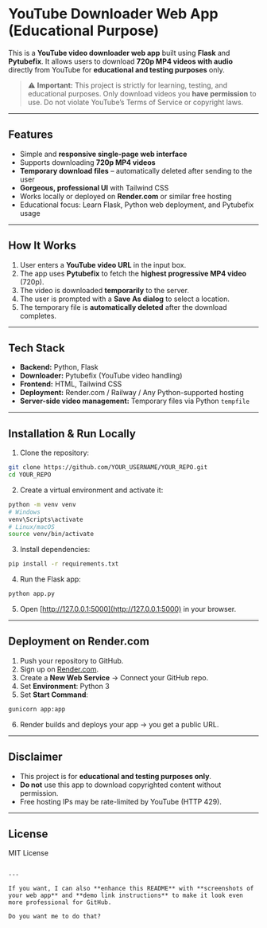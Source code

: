 # YouTube Downloader Web App (Educational Purpose)

This is a **YouTube video downloader web app** built using **Flask** and **Pytubefix**. It allows users to download **720p MP4 videos with audio** directly from YouTube for **educational and testing purposes** only.  

> ⚠️ **Important:** This project is strictly for learning, testing, and educational purposes. Only download videos you **have permission** to use. Do not violate YouTube’s Terms of Service or copyright laws.

---

## Features

- Simple and **responsive single-page web interface**  
- Supports downloading **720p MP4 videos**  
- **Temporary download files** – automatically deleted after sending to the user  
- **Gorgeous, professional UI** with Tailwind CSS  
- Works locally or deployed on **Render.com** or similar free hosting  
- Educational focus: Learn Flask, Python web deployment, and Pytubefix usage  

---

## How It Works

1. User enters a **YouTube video URL** in the input box.  
2. The app uses **Pytubefix** to fetch the **highest progressive MP4 video** (720p).  
3. The video is downloaded **temporarily** to the server.  
4. The user is prompted with a **Save As dialog** to select a location.  
5. The temporary file is **automatically deleted** after the download completes.  

---

## Tech Stack

- **Backend:** Python, Flask  
- **Downloader:** Pytubefix (YouTube video handling)  
- **Frontend:** HTML, Tailwind CSS  
- **Deployment:** Render.com / Railway / Any Python-supported hosting  
- **Server-side video management:** Temporary files via Python `tempfile`  

---

## Installation & Run Locally

1. Clone the repository:
```bash
git clone https://github.com/YOUR_USERNAME/YOUR_REPO.git
cd YOUR_REPO
````

2. Create a virtual environment and activate it:

```bash
python -m venv venv
# Windows
venv\Scripts\activate
# Linux/macOS
source venv/bin/activate
```

3. Install dependencies:

```bash
pip install -r requirements.txt
```

4. Run the Flask app:

```bash
python app.py
```

5. Open [http://127.0.0.1:5000](http://127.0.0.1:5000) in your browser.

---

## Deployment on Render.com

1. Push your repository to GitHub.
2. Sign up on [Render.com](https://render.com).
3. Create a **New Web Service** → Connect your GitHub repo.
4. Set **Environment**: Python 3
5. Set **Start Command**:

```bash
gunicorn app:app
```

6. Render builds and deploys your app → you get a public URL.

---

## Disclaimer

* This project is for **educational and testing purposes only**.
* **Do not** use this app to download copyrighted content without permission.
* Free hosting IPs may be rate-limited by YouTube (HTTP 429).

---

## License

MIT License

```

---

If you want, I can also **enhance this README** with **screenshots of your web app** and **demo link instructions** to make it look even more professional for GitHub.  

Do you want me to do that?
```
